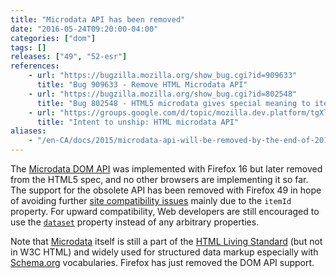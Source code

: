 ```yaml
---
title: "Microdata API has been removed"
date: "2016-05-24T09:20:00-04:00"
categories: ["dom"]
tags: []
releases: ["49", "52-esr"]
references:
    - url: "https://bugzilla.mozilla.org/show_bug.cgi?id=909633"
      title: "Bug 909633 - Remove HTML Microdata API"
    - url: "https://bugzilla.mozilla.org/show_bug.cgi?id=802548"
      title: "Bug 802548 - HTML5 microdata gives special meaning to itemId breaking some web content"
    - url: "https://groups.google.com/d/topic/mozilla.dev.platform/tgXlkRhF6wo/discussion"
      title: "Intent to unship: HTML microdata API"
aliases:
    - "/en-CA/docs/2015/microdata-api-will-be-removed-by-the-end-of-2015/"
---
```

The [Microdata DOM API](https://developer.mozilla.org/docs/Web/API/Microdata_DOM_API) was implemented with Firefox 16 but later removed from the HTML5 spec, and no other browsers are implementing it so far. The support for the obsolete API has been removed with Firefox 49 in hope of avoiding further [site compatibility issues](https://www.fxsitecompat.dev/en-CA/docs/2012/microdata-api-has-added-new-properties-to-elements/) mainly due to the `itemId` property. For upward compatibility, Web developers are still encouraged to use the [`dataset`](https://developer.mozilla.org/docs/Web/API/HTMLElement/dataset) property instead of any arbitrary properties.

Note that [Microdata](https://developer.mozilla.org/docs/Web/HTML/Microdata) itself is still a part of the [HTML Living Standard](https://html.spec.whatwg.org/multipage/microdata.html) (but not in W3C HTML) and widely used for structured data markup especially with [Schema.org](https://schema.org/) vocabularies. Firefox has just removed the DOM API support.

